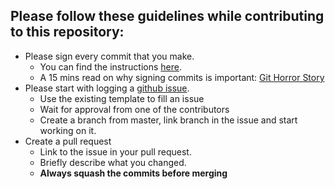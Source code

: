 ## Please follow these guidelines while contributing to this repository:

- Please sign every commit that you make.
  - You can find the instructions [here][gpg-help].
  - A 15 mins read on why signing commits is important: [Git Horror Story][git-horror-story]
- Please start with logging a [github issue][issues].
  - Use the existing template to fill an issue
  - Wait for approval from one of the contributors 
  - Create a branch from master, link branch in the issue and start working on it.
- Create a pull request
  - Link to the issue in your pull request.
  - Briefly describe what you changed.
  - **Always squash the commits before merging**


[issues]: https://github.com/mbhargav294/dockerized-node-starter-app/issues
[gpg-help]: https://help.github.com/articles/signing-commits-with-gpg/
[git-horror-story]: https://mikegerwitz.com/papers/git-horror-story.html
